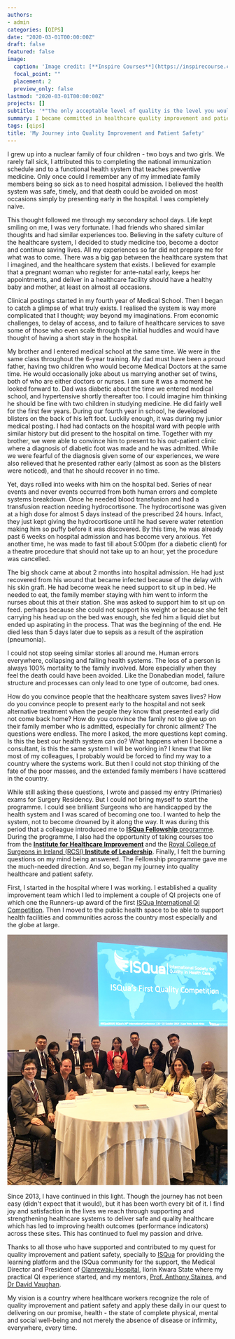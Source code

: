```yaml
---
authors:
- admin
categories: [QIPS]
date: "2020-03-01T00:00:00Z"
draft: false
featured: false
image:
  caption: 'Image credit: [**Inspire Courses**](https://inspirecourse.com/quality-improvement/)'
  focal_point: ""
  placement: 2
  preview_only: false
lastmod: "2020-03-01T00:00:00Z"
projects: []
subtitle: '*"the only acceptable level of quality is the level you would accept if your loved one would be the next patient"* :rocket:'
summary: I became committed in healthcare quality improvement and patient safety following my encounter with the ISQua Fellowship programme. This answered many of the burning questions I have hitherto had and fueled my passion and desire.
tags: [qips]
title: 'My Journey into Quality Improvement and Patient Safety'
---
```


I grew up into a nuclear family of four children - two boys and two girls. We rarely fall sick, I attributed this to completing the national immunization schedule and to a functional health system that teaches preventive medicine. Only once could I remember any of my immediate family members being so sick as to need hospital admission. I believed the health system was safe, timely, and that death could be avoided on most occasions simply by presenting early in the hospital. I was completely naive.  

This thought followed me through my secondary school days. Life kept smiling on me, I was very fortunate. I had friends who shared similar thoughts and had similar experiences too. Believing in the safety culture of the healthcare system, I decided to study medicine too, become a doctor and continue saving lives. All my experiences so far did not prepare me for what was to come. There was a big gap between the healthcare system that I imagined, and the healthcare system that exists. I believed for example that a pregnant woman who register for ante-natal early, keeps her appointments, and deliver in a healthcare facility should have a healthy baby and mother, at least on almost all occasions.   

Clinical postings started in my fourth year of Medical School. Then I began to catch a glimpse of what truly exists. I realised the system is way more complicated that I thought; way beyond my imaginations. From economic challenges, to delay of access, and to failure of healthcare services to save some of those who even scale through the initial huddles and would have thought of having a short stay in the hospital.  

My brother and I entered medical school at the same time. We were in the same class throughout the 6-year training. My dad must have been a proud father, having two children who would become Medical Doctors at the same time. He would occasionally joke about us marrying another set of twins, both of who are either doctors or nurses. I am sure it was a moment he looked forward to. Dad was diabetic about the time we entered medical school, and hypertensive shortly thereafter too. I could imagine him thinking he should be fine with two children in studying medicine. He did fairly well for the first few years. During our fourth year in school, he developed blisters on the back of his left foot. Luckily enough, it was during my junior medical posting. I had had contacts on the hospital ward with people with similar history but did present to the hospital on time. Together with my brother, we were able to convince him to present to his out-patient clinic where a diagnosis of diabetic foot was made and he was admitted. While we were fearful of the diagnosis given some of our experiences, we were also relieved that he presented rather early (almost as soon as the blisters were noticed), and that he should recover in no time. 

Yet, days rolled into weeks with him on the hospital bed. Series of near events and never events occurred from both human errors and complete systems breakdown. Once he needed blood transfusion and had a transfusion reaction needing hydrocortisone. The hydrocortisone was given at a high dose for almost 5 days instead of the prescribed 24 hours. Infact, they just kept giving the hydrocortisone until he had severe water retention making him so puffy before it was discovered. By this time, he was already past 6 weeks on hospital admission and has become very anxious. Yet another time, he was made to fast till about 5:00pm (for a diabetic client) for a theatre procedure that should not take up to an hour, yet the procedure was cancelled.  

The big shock came at about 2 months into hospital admission. He had just recovered from his wound that became infected because of the delay with his skin graft. He had become weak he need support to sit up in bed. He needed to eat, the family member staying with him went to inform the nurses about this at their station. She was asked to support him to sit up on feed. perhaps because she could not support his weight or because she felt carrying his head up on the bed was enough, she fed him a liquid diet but ended up aspirating in the process. That was the beginning of the end. He died less than 5 days later due to sepsis as a result of the aspiration (pneumonia).  

I could not stop seeing similar stories all around me. Human errors everywhere, collapsing and failing health systems. The loss of a person is always 100% mortality to the family involved. More especially when they feel the death could have been avoided. Like the Donabedian model, failure structure and processes can only lead to one type of outcome, bad ones.

How do you convince people that the healthcare system saves lives? How do you convince people to present early to the hospital and not seek alternative treatment when the people they know that presented early did not come back home? How do you convince the family not to give up on their family member who is admitted, especially for chronic ailment? The questions were endless. The more I asked, the more questions kept coming. Is this the best our health system can do? What happens when I become a consultant, is this the same system I will be working in? I knew that like most of my colleagues, I probably would be forced to find my way to a country where the systems work. But then I could not stop thinking of the fate of the poor masses, and the extended family members I have scattered in the country.   

While still asking these questions, I wrote and passed my entry (Primaries) exams for Surgery Residency. But I could not bring myself to start the programme. I could see brilliant Surgeons who are handicapped by the health system and I was scared of becoming one too. I wanted to help the system, not to become drowned by it along the way. It was during this period that a colleague introduced me to [**ISQua Fellowship** programme](https://isqua.org/). During the programme, I also had the opportunity of taking courses too from the [**Institute for Healthcare Improvement**](https://ihi.org) and the [Royal College of Surgeons in Ireland (RCSI) **Institute of Leadership**](https://rcsi.com/leadership/). Finally, I felt the burning questions on my mind being answered. The Fellowship programme gave me the much-needed direction. And so, began my journey into quality healthcare and patient safety.  

First, I started in the hospital where I was working. I established a quality improvement team which I led to implement a couple of QI projects one of which one the Runners-up award of the first [ISQua International QI Competition](https://linkedin.com/pulse/sawubona-reflecting-isquas-annual-meeting-cape-town-south-cornue/). Then I moved to the public health space to be able to support health facilities and communities across the country most especially and the globe at large.  

![ISQua first QI competition](./qi_competition.jpg)  

Since 2013, I have continued in this light. Though the journey has not been easy (didn't expect that it would), but it has been worth every bit of it. I find joy and satisfaction in the lives we reach through supporting and strengthening healthcare systems to deliver safe and quality healthcare which has led to improving health outcomes (performance indicators) across these sites. This has continued to fuel my passion and drive. 

Thanks to all those who have supported and contributed to my quest for quality improvement and patient safety, specially to [ISQua](https://isqua.org) for providing the learning platform and the ISQua community for the support, the Medical Director and President of [Olanrewaju Hospital](https://olanrewajuhospital.com.ng/), Ilorin Kwara State where my practical QI experience started, and my mentors, [Prof. Anthony Staines](https://twitter.com/AnthonyStaines), and [Dr David Vaughan](https://twitter.com/davidjvaughan).  

My vision is a country where healthcare workers recognize the role of quality improvement and patient safety and apply these daily in our quest to delivering on our promise, health - the state of complete physical, mental and social well-being and not merely the absence of disease or infirmity, everywhere, every time.

